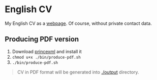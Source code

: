 # English CV

My English CV as a [webpage](https://somlyaip.github.io/cv-english/). Of course, without private contact data.

## Producing PDF version
1. Download [princexml](https://www.princexml.com/download/) and install it
1. `chmod u+x ./bin/produce-pdf.sh`
1. `./bin/produce-pdf.sh`

> CV in PDF format will be generated into [./output](output) directory.